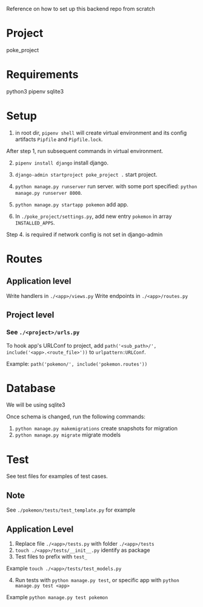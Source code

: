 
Reference on how to set up this backend repo from scratch


# Project
poke_project

# Requirements

python3
pipenv
sqlite3

# Setup

1. in root dir, ```pipenv shell``` will create virtual environment and its config artifacts ```Pipfile``` and ```Pipfile.lock```.

After step 1, run subsequent commands in virtual environment.

2. ```pipenv install django``` install django.
3. ```django-admin startproject poke_project .``` start project.

4. ```python manage.py runserver``` run server. with some port specified: ```python manage.py runserver 8000```.
5. ```python manage.py startapp pokemon``` add app.
6. In ```./poke_project/settings.py```, add new entry ```pokemon``` in array ```INSTALLED_APPS```.

Step 4. is required if network config is not set in django-admin

# Routes


## Application level

Write handlers in ```./<app>/views.py```
Write endpoints in ```./<app>/routes.py```


## Project level

### See ```./<project>/urls.py```

To hook app's URLConf to project, add ```path('<sub_path>/', include('<app>.<route_file>'))``` to ```urlpattern:URLConf```.

Example: ```path('pokemon/', include('pokemon.routes'))```

# Database

We will be using sqlite3

Once schema is changed, run the following commands:
1. ```python manage.py makemigrations``` create snapshots for migration
2. ```python manage.py migrate``` migrate models


# Test

See test files for examples of test cases.

## Note

See ```./pokemon/tests/test_template.py``` for example

## Application Level

1. Replace file ```./<app>/tests.py``` with folder ```./<app>/tests```
2. ```touch ./<app>/tests/__init__.py``` identify as package
3. Test files to prefix with ```test_```

Example ```touch ./<app>/tests/test_models.py```

4. Run tests with ```python manage.py test```, or specific app with ```python manage.py test <app>```

Example ```python manage.py test pokemon```

